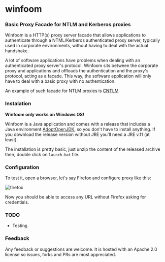 # winfoom
### Basic Proxy Facade for NTLM and Kerberos proxies

Winfoom is a HTTP(s) proxy server facade that allows applications to authenticate through a NTML/Kerberos authenticated proxy server, typically used in corporate environments, 
without having to deal with the actual handshake.

A lot of software applications have problems when dealing with an authenticated proxy server's protocol. Winfoom sits between the corporate proxy and applications and offloads the authentication and the proxy's protocol, acting as a facade. This way, the software application will only have to deal with a basic proxy with no authentication.

An example of such facade for NTLM proxies is [CNTLM](http://cntlm.sourceforge.net/)

### Instalation

**Winfoom only works on Windows OS!**

Winfoom is a Java application and comes with a release that includes a Java environment [AdoptOpenJDK](https://github.com/AdoptOpenJDK/openjdk11-binaries/releases/download/jdk-11.0.5%2B10/OpenJDK11U-jdk_x64_windows_hotspot_11.0.5_10.msi),
so you don't have to install anything. If you download the release version without JRE you'll need a JRE v.11 (at least).

The installation is pretty basic, just unzip the content of the released archive then, double click on `launch.bat` file.

### Configuration


To test it, open a browser, let's say Firefox and configure proxy like this:

![firefox](https://docs.google.com/uc?export=download&id=1T18McN2oy4NPrIMtwS9CHlsYXz4KJi7T)

Now you should be able to access any URL without Firefox asking for credentials.


### TODO

   - Testing.

### Feedback

Any feedback or suggestions are welcome. 
It is hosted with an Apache 2.0 license so issues, forks and PRs are most appreciated.


